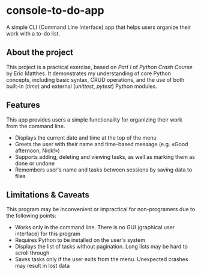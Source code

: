 # console-to-do-app
A simple CLI (Command Line Interface) app that helps users organize their work with a to-do list. 

## About the project
This project is a practical exercise, based on *Part I* of *Python Crash Course* by Eric Matthes. It demonstrates my understanding of core Python concepts, including basic syntax, CRUD operations, and the use of both built-in (*time*) and external (*unittest*, *pytest*) Python modules.

## Features
This app provides users a simple functionality for organizing their work from the command line.
- Displays the current date and time at the top of the menu
- Greets the user with their name and time-based message (e.g. «Good afternoon, Nick!»)
- Supports adding, deleting and viewing tasks, as well as marking them as done or undone
- Remembers user's name and tasks between sessions by saving data to files

## Limitations & Caveats
This program may be inconvenient or impractical for non-programers due to the following points:
- Works only in the command line. There is no GUI (graphical user interface) for this program
- Requires Python to be installed on the user's system
- Displays the list of tasks without pagination. Long lists may be hard to scroll through
- Saves tasks only if the user exits from the menu. Unexpected crashes may result in lost data
